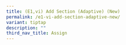 ```yaml
---
title: (E1,vi) Add Section (Adaptive) (New)
permalink: /e1-vi-add-section-adaptive-new/
variant: tiptap
description: ""
third_nav_title: Assign
---
```


